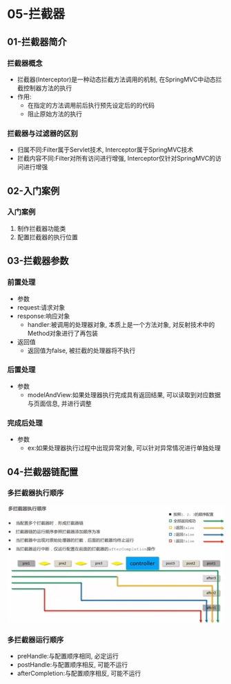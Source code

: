 # 05-拦截器

## 01-拦截器简介
### 拦截器概念
- 拦截器(Interceptor)是一种动态拦截方法调用的机制, 在SpringMVC中动态拦截控制器方法的执行
- 作用:
  - 在指定的方法调用前后执行预先设定后的的代码
  - 阻止原始方法的执行

### 拦截器与过滤器的区别
- 归属不同:Filter属于Servlet技术, Interceptor属于SpringMVC技术
- 拦截内容不同:Filter对所有访问进行增强, Interceptor仅针对SpringMVC的访问进行增强

## 02-入门案例
### 入门案例
1. 制作拦截器功能类
2. 配置拦截器的执行位置

## 03-拦截器参数
### 前置处理
- 参数
- request:请求对象
- response:响应对象
  - handler:被调用的处理器对象, 本质上是一个方法对象, 对反射技术中的Method对象进行了再包装
- 返回值
  - 返回值为false, 被拦截的处理器将不执行

### 后置处理
- 参数
  - modelAndView:如果处理器执行完成具有返回结果, 可以读取到对应数据与页面信息, 并进行调整

### 完成后处理
- 参数
  - ex:如果处理器执行过程中出现异常对象, 可以针对异常情况进行单独处理

## 04-拦截器链配置
### 多拦截器执行顺序
![多拦截器执行顺序](../../static/img/07-%E6%8B%A6%E6%88%AA%E5%99%A8/05-%E6%8B%A6%E6%88%AA%E5%99%A8%E9%93%BE%E9%85%8D%E7%BD%AE/ljqlpz.png)

### 多拦截器运行顺序
- preHandle:与配置顺序相同, 必定运行
- postHandle:与配置顺序相反, 可能不运行
- afterCompletion:与配置顺序相反, 可能不运行